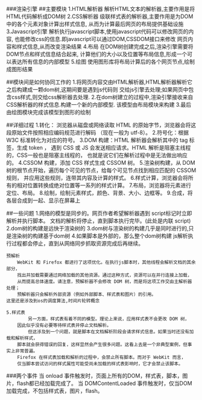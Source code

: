 ###渲染引擎
##主要模块
	1.HTML解析器
		解析HTML文本的解析器,主要作用是将HTML代码解析成DOM树
	2.CSS解析器
		级联样式表的解析器,主要作用是为DOM中的各个元素对象计算出样式信息,
		从而为计算最后网页的布局提供基础设施
	3.Javascript引擎
		解析执行javascript脚本,使用javascript代码可以修改网页的内容,
		也能修改css的信息.即javascript可以通过DOM,CSSDOM接口来修改
		网页内容和样式信息,从而改变渲染结果
	4.布局
		在DOM树创建完成之后,渲染引擎需要将DOM节点和样式信息结合起来,
		计算他们的大小以及位置等布局信息,形成一个可以表达所有信息的内部模型
	5.绘图
		使用图形库将布局计算后的各个网页节点,绘制成图形结果
	
	
##模块间是如何协同工作的
	1.将网页内容交由HTML解析器,HTML解析器解析它之后构建成一颗dom树,这期间要是遇到js代码则
		交给js引擎去处理;如果网页中包含css样式,则交给css解析器去处理.
	2.在dom树建立的过程中,渲染引擎接收来自CSS解析器的样式信息.构建一个新的内部模型.
		该模型由布局模块来构建
	3.最后由绘图模块完成该模型到图形的绘制
	
##详细过程
	1.转化： 浏览器从磁盘或网络读取 HTML 的原始字节，浏览器会将这段原始文件按照相应编码规范进行解码
			（现在一般为 utf-8）。
	2.符号化：根据 W3C 标准转化为对应的符号。
	3.DOM 构建：HTML 解析器会解析其中的 tag 标签，生成 token ，
			遇到 CSS 或 JS 会发送相应请求。HTML 解析是阻塞主线程的，CSS一般也是阻塞主线程的，
			也就是说它们在解析过程中是无法做出响应的。
	4.CSSOM 构建，添加 CSS 样式生成 CSSOM 树。
	5.渲染树构建，从 DOM 树的根节点开始，遍历每个可见的节点，给每个可见节点找到相应匹配的 CSSOM 规则，
				并应用这些规则，连带其内容及计算的样式。
	6.样式计算，浏览器会将所有的相对位置转换成绝对位置等一系列的样式计算。
	7.布局，浏览器将元素进行定位、布局。
	8.绘制，绘制元素样式，颜色、背景、大小、边框等。
	9.合成，将各层合成到一起、显示在屏幕上

##一些问题
	1.网络的模型是同步的。网页作者希望解析器遇到 script标记时立即解析并执行脚本。
		文档的解析将停止，直到脚本执行完毕。(此处是内联 script)
	2.dom树的构建是远快于渲染树的
	3.dom树与渲染树的构建几乎是同时进行的,只是渲染树的构建基于dom树
	4.如果脚本是外部的，那么整个dom树构建  js解析执行过程都会停止，直到从网络同步抓取资源完成后再继续。
	
	预解析
		WebKit 和 Firefox 都进行了这项优化。在执行js脚本时，其他线程会解析文档的其余部分，
		找出并加载需要通过网络加载的其他资源。通过这种方式，资源可以在并行连接上加载，
		从而提高总体速度。请注意，预解析器不会修改 DOM 树，而是将这项工作交由主解析器处理；
		预解析器只会解析外部资源（例如外部脚本、样式表和图片）的引用。
	这里还是涉及到os的调度算法,时间片轮转概念
	
	5.样式表
			另一方面，样式表有着不同的模型。理论上来说，应用样式表不会更改 DOM 树，
		因此似乎没有必要等待样式表并停止文档解析。
			但这涉及到一个问题，就是脚本在文档解析阶段会请求样式信息。如果当时还没有加载和解析样式，
		脚本就会获得错误的回复，这样显然会产生很多问题。这看上去是一个非典型案例，但事实上非常普遍。
		Firefox 在样式表加载和解析的过程中，会禁止所有脚本。而对于 WebKit 而言，
		仅当脚本尝试访问的样式属性可能受尚未加载的样式表影响时，它才会禁止该脚本。
		
###两个事件
	当 onload 事件触发时，页面上所有的DOM，样式表，脚本，图片，flash都已经加载完成了。
	当 DOMContentLoaded 事件触发时，仅当DOM加载完成，不包括样式表，图片，flash。